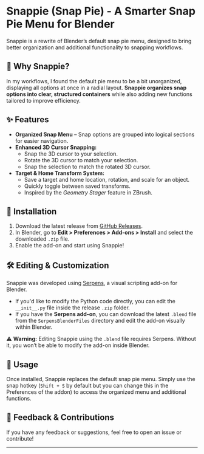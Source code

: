 # Snappie (Snap Pie) - A Smarter Snap Pie Menu for Blender  

Snappie is a rewrite of Blender’s default snap pie menu, designed to bring better organization and additional functionality to snapping workflows.  

## 🎯 Why Snappie?  
In my workflows, I found the default pie menu to be a bit unorganized, displaying all options at once in a radial layout. **Snappie organizes snap options into clear, structured containers** while also adding new functions tailored to improve efficiency.  

## ✨ Features  
- **Organized Snap Menu** – Snap options are grouped into logical sections for easier navigation.  
- **Enhanced 3D Cursor Snapping:**  
  - Snap the 3D cursor to your selection.  
  - Rotate the 3D cursor to match your selection.  
  - Snap the selection to match the rotated 3D cursor.  
- **Target & Home Transform System:**  
  - Save a target and home location, rotation, and scale for an object.  
  - Quickly toggle between saved transforms.  
  - Inspired by the *Geometry Stager* feature in ZBrush.  

## 🔧 Installation  
1. Download the latest release from [GitHub Releases](#).  
2. In Blender, go to **Edit > Preferences > Add-ons > Install** and select the downloaded `.zip` file.  
3. Enable the add-on and start using Snappie!  

## 🛠 Editing & Customization  
Snappie was developed using [Serpens](https://blendermarket.com/products/serpens?search_id=38267490), a visual scripting add-on for Blender.  

- If you'd like to modify the Python code directly, you can edit the `__init__.py` file inside the release `.zip` folder.  
- If you have the **Serpens add-on**, you can download the latest `.blend` file from the `SerpensBlenderFiles` directory and edit the add-on visually within Blender.  

⚠ **Warning:** Editing Snappie using the `.blend` file requires Serpens. Without it, you won’t be able to modify the add-on inside Blender.  

## 🚀 Usage  
Once installed, Snappie replaces the default snap pie menu. Simply use the snap hotkey (`Shift + S` by default but you can change this in the Preferences of the addon) to access the organized menu and additional functions.  

## 💬 Feedback & Contributions  
If you have any feedback or suggestions, feel free to open an issue or contribute!  

---

